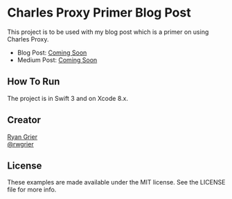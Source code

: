 # Charles Proxy Primer Blog Post

This project is to be used with my blog post which is a primer on using Charles Proxy. 

- Blog Post: [Coming Soon]()
- Medium Post: [Coming Soon]()

## How To Run

The project is in Swift 3 and on Xcode 8.x. 

## Creator

[Ryan Grier](http://github.com/rwgrier)  
[@rwgrier](https://twitter.com/rwgrier)

## License

These examples are made available under the MIT license. See the LICENSE file for more info.
